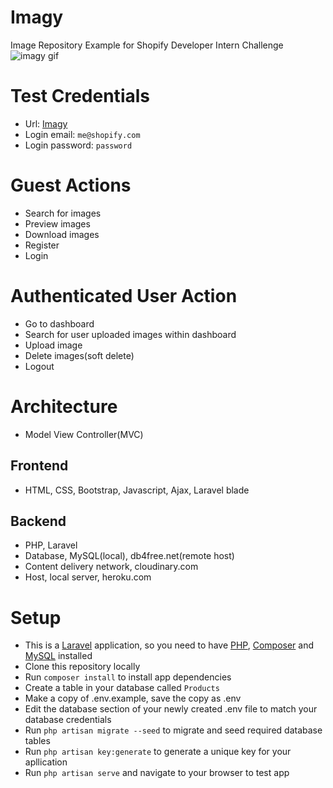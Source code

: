 # Imagy
Image Repository Example for  Shopify Developer Intern Challenge 
![imagy gif](https://res.cloudinary.com/ndubuisi/image/upload/v1610956316/imagy/Imagy_1.gif)

# Test Credentials
* Url: [Imagy](http://shopifyimagy.herokuapp.com/)
* Login email: `me@shopify.com`
* Login password: `password`

# Guest Actions
* Search for images
* Preview images
* Download images
* Register
* Login

# Authenticated User Action
* Go to dashboard
* Search for user uploaded images within dashboard
* Upload image
* Delete images(soft delete)
* Logout 

# Architecture 
* Model View Controller(MVC)

## Frontend
* HTML, CSS, Bootstrap, Javascript, Ajax, Laravel blade

## Backend
* PHP, Laravel
* Database, MySQL(local), db4free.net(remote host)
* Content delivery network, cloudinary.com
* Host, local server, heroku.com

# Setup
- This is a [Laravel](https://laravel.com/docs/8.x) application, so you need to have [PHP](https://www.apachefriends.org/index.html), [Composer](https://getcomposer.org/doc/00-intro.md) and [MySQL](https://www.apachefriends.org/index.html) installed 
- Clone this repository locally
- Run `composer install` to install app dependencies
- Create a table in your database called `Products`
- Make a copy of .env.example, save the copy as .env 
- Edit the database section of your newly created .env file to match your database credentials
- Run `php artisan migrate --seed` to migrate and seed required database tables
- Run `php artisan key:generate` to generate a unique key for your apllication
- Run `php artisan serve` and navigate to your browser to test app


